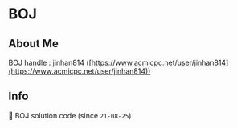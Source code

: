 # BOJ

## About Me

BOJ handle : jinhan814 ([https://www.acmicpc.net/user/jinhan814](https://www.acmicpc.net/user/jinhan814))

## Info

📝 BOJ solution code (since `21-08-25`)
